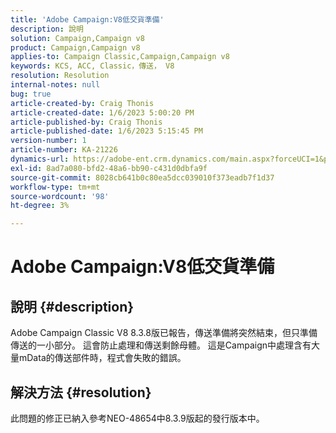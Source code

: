 ```yaml
---
title: 'Adobe Campaign:V8低交貨準備'
description: 說明
solution: Campaign,Campaign v8
product: Campaign,Campaign v8
applies-to: Campaign Classic,Campaign,Campaign v8
keywords: KCS, ACC, Classic，傳送， V8
resolution: Resolution
internal-notes: null
bug: true
article-created-by: Craig Thonis
article-created-date: 1/6/2023 5:00:20 PM
article-published-by: Craig Thonis
article-published-date: 1/6/2023 5:15:45 PM
version-number: 1
article-number: KA-21226
dynamics-url: https://adobe-ent.crm.dynamics.com/main.aspx?forceUCI=1&pagetype=entityrecord&etn=knowledgearticle&id=dea8e698-e38d-ed11-81ac-6045bd006149
exl-id: 8ad7a080-bfd2-48a6-bb90-c431d0dbfa9f
source-git-commit: 8028cb641b0c80ea5dcc039010f373eadb7f1d37
workflow-type: tm+mt
source-wordcount: '98'
ht-degree: 3%

---
```


# Adobe Campaign:V8低交貨準備

## 說明 {#description}


Adobe Campaign Classic V8 8.3.8版已報告，傳送準備將突然結束，但只準備傳送的一小部分。 這會防止處理和傳送剩餘母體。 這是Campaign中處理含有大量mData的傳送部件時，程式會失敗的錯誤。


## 解決方法 {#resolution}


此問題的修正已納入參考NEO-48654中8.3.9版起的發行版本中。
